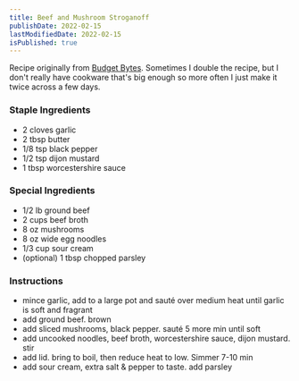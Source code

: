 ```yaml
---
title: Beef and Mushroom Stroganoff
publishDate: 2022-02-15
lastModifiedDate: 2022-02-15
isPublished: true
---
```


Recipe originally from [Budget Bytes](https://www.budgetbytes.com/one-pot-beef-mushroom-stroganoff/).
Sometimes I double the recipe, but I don't really have cookware that's big enough so more often I just 
make it twice across a few days.

### Staple Ingredients
- 2 cloves garlic
- 2 tbsp butter
- 1/8 tsp black pepper
- 1/2 tsp dijon mustard
- 1 tbsp worcestershire sauce

### Special Ingredients
- 1/2 lb ground beef
- 2 cups beef broth
- 8 oz mushrooms
- 8 oz wide egg noodles
- 1/3 cup sour cream
- (optional) 1 tbsp chopped parsley

### Instructions
- mince garlic, add to a large pot and sauté over medium heat until garlic is soft and fragrant
- add ground beef. brown
- add sliced mushrooms, black pepper. sauté 5 more min until soft
- add uncooked noodles, beef broth, worcestershire sauce, dijon mustard. stir
- add lid. bring to boil, then reduce heat to low. Simmer 7-10 min
- add sour cream, extra salt & pepper to taste. add parsley